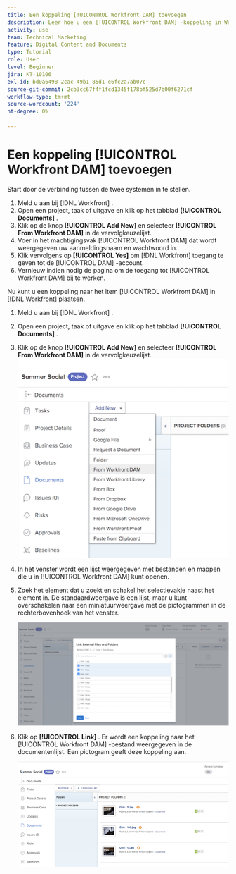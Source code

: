 ```yaml
---
title: Een koppeling [!UICONTROL Workfront DAM] toevoegen
description: Leer hoe u een [!UICONTROL Workfront DAM] -koppeling in Workfront toevoegt, zodat u [!UICONTROL DAM] kunt koppelen aan uw project, taak of uitgave in Workfront.
activity: use
team: Technical Marketing
feature: Digital Content and Documents
type: Tutorial
role: User
level: Beginner
jira: KT-10106
exl-id: bd0a6498-2cac-49b1-85d1-e6fc2a7ab07c
source-git-commit: 2cb3cc67f4f1fcd1345f178bf525d7b00f6271cf
workflow-type: tm+mt
source-wordcount: '224'
ht-degree: 0%

---
```


# Een koppeling [!UICONTROL Workfront DAM] toevoegen

Start door de verbinding tussen de twee systemen in te stellen.

1. Meld u aan bij [!DNL Workfront] .
1. Open een project, taak of uitgave en klik op het tabblad **[!UICONTROL Documents]** .
1. Klik op de knop **[!UICONTROL Add New]** en selecteer **[!UICONTROL From Workfront DAM]** in de vervolgkeuzelijst.
1. Voer in het machtigingsvak [!UICONTROL Workfront DAM] dat wordt weergegeven uw aanmeldingsnaam en wachtwoord in.
1. Klik vervolgens op **[!UICONTROL Yes]** om [!DNL Workfront] toegang te geven tot de [!UICONTROL DAM] -account.
1. Vernieuw indien nodig de pagina om de toegang tot [!UICONTROL Workfront DAM] bij te werken.

Nu kunt u een koppeling naar het item [!UICONTROL Workfront DAM] in [!DNL Workfront] plaatsen.

1. Meld u aan bij [!DNL Workfront] .
1. Open een project, taak of uitgave en klik op het tabblad **[!UICONTROL Documents]** .
1. Klik op de knop **[!UICONTROL Add New]** en selecteer **[!UICONTROL From Workfront DAM]** in de vervolgkeuzelijst.
   ![&#x200B; een beeld van de [!UICONTROL From Workfront DAM] optie in het [!UICONTROL Add New] drop-down menu &#x200B;](assets/01-contributor-from-workfront-dam.png)
1. In het venster wordt een lijst weergegeven met bestanden en mappen die u in [!UICONTROL Workfront DAM] kunt openen.

1. Zoek het element dat u zoekt en schakel het selectievakje naast het element in. De standaardweergave is een lijst, maar u kunt overschakelen naar een miniatuurweergave met de pictogrammen in de rechterbovenhoek van het venster.

   ![&#x200B; een beeld van geselecteerde activa in een pop-up venster &#x200B;](assets/02-contributor-select-files-in-dam.png)

1. Klik op **[!UICONTROL Link]** . Er wordt een koppeling naar het [!UICONTROL Workfront DAM] -bestand weergegeven in de documentenlijst. Een pictogram geeft deze koppeling aan.

   ![&#x200B; een beeld van de verbindingen aan de [!UICONTROL Workfront DAM] dossiers verschijnen in de documentenlijst van [!DNL Workfront].](assets/03-contributor-linked-in-wf.png)
